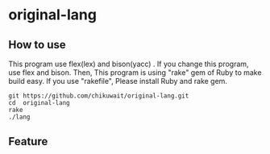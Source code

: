 # original-lang
## How to use
This program use flex(lex) and bison(yacc) . If you change this program, use flex and bison. Then, This program is using "rake" gem of Ruby to make build easy. If you use "rakefile", Please install Ruby and rake gem. 


	git https://github.com/chikuwait/original-lang.git
	cd  original-lang
	rake
	./lang
## Feature
